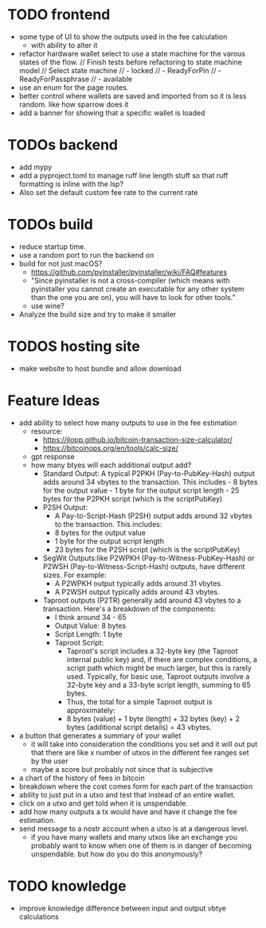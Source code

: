 # TODO frontend
- some type of UI to show the outputs used in the fee calculation
  - with ability to alter it
- refactor hardware wallet select to use a state machine for the varous states of the flow.
  // Finish tests before refactoring to state machine model
  // Select state machine
  // - locked
  // - ReadyForPin
  // - ReadyForPassphrase
  // - available
- use an enum for the page routes.
- better control where wallets are saved and imported from so it is less random. like how sparrow does it
- add a banner for showing that a specific wallet is loaded


# TODOs backend
- add mypy
- add a pyproject.toml to manage ruff line length stuff so that ruff formatting is inline with the lsp?
- Also set the default custom fee rate to the current rate 

# TODOs build
- reduce startup time.
- use a random port to run the backend on 
- build for not just macOS? 
  - https://github.com/pyinstaller/pyinstaller/wiki/FAQ#features
  - "Since pyinstaller is not a cross-compiler (which means with pyinstaller you cannot create an executable for any other system than the one you are on), you will have to look for other tools."
  - use wine?
- Analyze the build size and try to make it smaller

# TODOS hosting site
- make website to host bundle and allow download


# Feature Ideas
- add ability to select how many outputs to use in the fee estimation
  - resource:
    - https://jlopp.github.io/bitcoin-transaction-size-calculator/
    - https://bitcoinops.org/en/tools/calc-size/
  - gpt response
  - how many btyes will each additional output add?
    - Standard Output: 
        A typical P2PKH (Pay-to-PubKey-Hash) output adds around 34 vbytes to the transaction. This includes
          -  8 bytes for the output value
          - 1 byte for the output script length
          - 25 bytes for the P2PKH script (which is the scriptPubKey)
    - P2SH Output: 
      - A Pay-to-Script-Hash (P2SH) output adds around 32 vbytes to the transaction. This includes:
      - 8 bytes for the output value
      - 1 byte for the output script length
      - 23 bytes for the P2SH script (which is the scriptPubKey)
    - SegWit Outputs:like P2WPKH (Pay-to-Witness-PubKey-Hash) or P2WSH (Pay-to-Witness-Script-Hash) outputs, have different sizes. For example:
        - A P2WPKH output typically adds around 31 vbytes.
        - A P2WSH output typically adds around 43 vbytes.
    - Taproot outputs (P2TR) generally add around 43 vbytes to a transaction. Here's a breakdown of the components:
      - I think around 34 - 65
      - Output Value: 8 bytes
      - Script Length: 1 byte
      - Taproot Script:
          - Taproot's script includes a 32-byte key (the Taproot internal public key) and, if there are complex conditions, a script path which might be much larger, but this is rarely used. Typically, for basic use, Taproot outputs involve a 32-byte key and a 33-byte script length, summing to 65 bytes.
          - Thus, the total for a simple Taproot output is approximately:
          - 8 bytes (value) + 1 byte (length) + 32 bytes (key) + 2 bytes (additional script details) = 43 vbytes.
- a button that generates a summary of your wallet
    -  it will take into consideration the conditions you set and it will out put that there are like x number of utxos in the different fee ranges set by the user
    - maybe a score but probably not since that is subjective 
- a chart of the history of fees in bitcoin
- breakdown where the cost comes form for each part of the transaction
- ability to just put in a utxo and test that instead of an entire wallet.
- click on a utxo and get told when it is unspendable.
- add how many outputs a tx would have and have it change the fee estimation.
- send message to a nostr account when a utxo is at a dangerous level.
  - if you have many wallets and many utxos like an exchange you probably want to know when one of them is in danger of becoming unspendable. but how do you do this anonymously?


# TODO knowledge
- improve knowledge difference between input and output vbtye calculations
